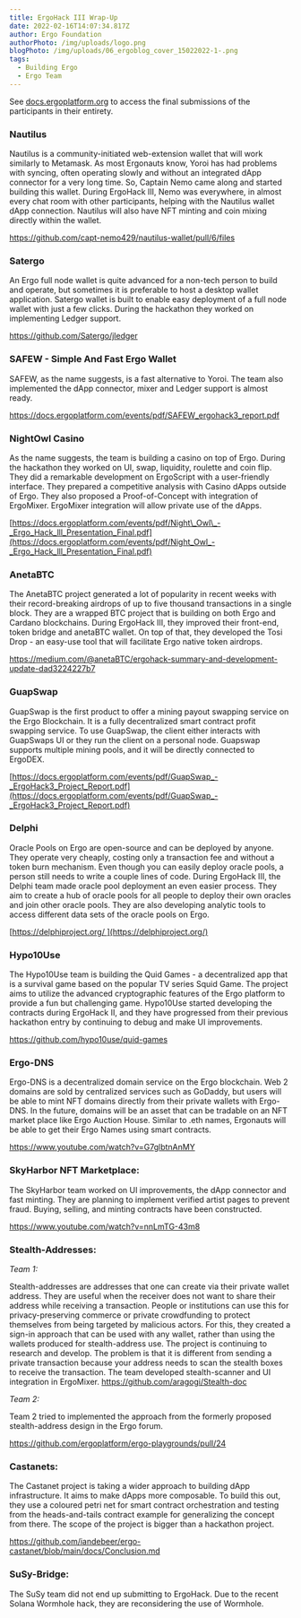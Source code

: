 ```yaml
---
title: ErgoHack III Wrap-Up
date: 2022-02-16T14:07:34.817Z
author: Ergo Foundation
authorPhoto: /img/uploads/logo.png
blogPhoto: /img/uploads/06_ergoblog_cover_15022022-1-.png
tags:
  - Building Ergo
  - Ergo Team
---
```

<!--StartFragment-->

See [docs.ergoplatform.org](http://docs.ergoplatform.org) to access the final submissions of the participants in their entirety.

### **Nautilus**

Nautilus is a community-initiated web-extension wallet that will work similarly to Metamask. As most Ergonauts know, Yoroi has had problems with syncing, often operating slowly and without an integrated dApp connector for a very long time. So, Captain Nemo came along and started building this wallet. During ErgoHack III, Nemo was everywhere, in almost every chat room with other participants, helping with the Nautilus wallet dApp connection. Nautilus will also have NFT minting and coin mixing directly within the wallet.

<https://github.com/capt-nemo429/nautilus-wallet/pull/6/files>

### **Satergo**

An Ergo full node wallet is quite advanced for a non-tech person to build and operate, but sometimes it is preferable to host a desktop wallet application. Satergo wallet is built to enable easy deployment of a full node wallet with just a few clicks. During the hackathon they worked on implementing Ledger support.

<https://github.com/Satergo/jledger>

### **SAFEW - Simple And Fast Ergo Wallet**

SAFEW, as the name suggests, is a fast alternative to Yoroi. The team also implemented the dApp connector, mixer and Ledger support is almost ready.

<https://docs.ergoplatform.com/events/pdf/SAFEW_ergohack3_report.pdf>

### **NightOwl Casino**

As the name suggests, the team is building a casino on top of Ergo. During the hackathon they worked on UI, swap, liquidity, roulette and coin flip. They did a remarkable development on ErgoScript with a user-friendly interface. They prepared a competitive analysis with Casino dApps outside of Ergo. They also proposed a Proof-of-Concept with integration of ErgoMixer. ErgoMixer integration will allow private use of the dApps.

[https://docs.ergoplatform.com/events/pdf/Night\_Owl\_-_Ergo_Hack_lll_Presentation_Final.pdf](https://docs.ergoplatform.com/events/pdf/Night_Owl_-_Ergo_Hack_lll_Presentation_Final.pdf)

### **AnetaBTC**

The AnetaBTC project generated a lot of popularity in recent weeks with their record-breaking airdrops of up to five thousand transactions in a single block. They are a wrapped BTC project that is building on both Ergo and Cardano blockchains. During ErgoHack III, they improved their front-end, token bridge and anetaBTC wallet. On top of that, they developed the Tosi Drop - an easy-use tool that will facilitate Ergo native token airdrops.

<https://medium.com/@anetaBTC/ergohack-summary-and-development-update-dad3224227b7>

### **GuapSwap**

GuapSwap is the first product to offer a mining payout swapping service on the Ergo Blockchain. It is a fully decentralized smart contract profit swapping service. To use GuapSwap, the client either interacts with GuapSwaps UI or they run the client on a personal node. Guapswap supports multiple mining pools, and it will be directly connected to ErgoDEX.

[https://docs.ergoplatform.com/events/pdf/GuapSwap_-_ErgoHack3_Project_Report.pdf](https://docs.ergoplatform.com/events/pdf/GuapSwap_-_ErgoHack3_Project_Report.pdf)

### **Delphi**

Oracle Pools on Ergo are open-source and can be deployed by anyone. They operate very cheaply, costing only a transaction fee and without a token burn mechanism. Even though you can easily deploy oracle pools, a person still needs to write a couple lines of code. During ErgoHack III, the Delphi team made oracle pool deployment an even easier process. They aim to create a hub of oracle pools for all people to deploy their own oracles and join other oracle pools. They are also developing analytic tools to access different data sets of the oracle pools on Ergo. 

[https://delphiproject.org/ ](https://delphiproject.org/)

### **Hypo10Use**

The Hypo10Use team is building the Quid Games - a decentralized app that is a survival game based on the popular TV series Squid Game. The project aims to utilize the advanced cryptographic features of the Ergo platform to provide a fun but challenging game. Hypo10Use started developing the contracts during ErgoHack II, and they have progressed from their previous hackathon entry by continuing to debug and make UI improvements.

<https://github.com/hypo10use/quid-games> 

### **Ergo-DNS**

Ergo-DNS is a decentralized domain service on the Ergo blockchain. Web 2 domains are sold by centralized services such as GoDaddy, but users will be able to mint NFT domains directly from their private wallets with Ergo-DNS. In the future, domains will be an asset that can be tradable on an NFT market place like Ergo Auction House. Similar to .eth names, Ergonauts will be able to get their Ergo Names using smart contracts.

<https://www.youtube.com/watch?v=G7glbtnAnMY> 

### **SkyHarbor NFT Marketplace:**

The SkyHarbor team worked on UI improvements, the dApp connector and fast minting. They are planning to implement verified artist pages to prevent fraud. Buying, selling, and minting contracts have been constructed. 

<https://www.youtube.com/watch?v=nnLmTG-43m8> 

### **Stealth-Addresses:**

*Team 1:*

Stealth-addresses are addresses that one can create via their private wallet address. They are useful when the receiver does not want to share their address while receiving a transaction. People or institutions can use this for privacy-preserving commerce or private crowdfunding to protect themselves from being targeted by malicious actors. For this, they created a sign-in approach that can be used with any wallet, rather than using the wallets produced for stealth-address use. The project is continuing to research and develop. The problem is that it is different from sending a private transaction because your address needs to scan the stealth boxes to receive the transaction. The team developed stealth-scanner and UI integration in ErgoMixer. <https://github.com/aragogi/Stealth-doc> 

*Team 2:*

Team 2 tried to implemented the approach from the formerly proposed stealth-address design in the Ergo forum. 

<https://github.com/ergoplatform/ergo-playgrounds/pull/24> 

### **Castanets:**

The Castanet project is taking a wider approach to building dApp infrastructure. It aims to make dApps more composable. To build this out, they use a coloured petri net for smart contract orchestration and testing from the heads-and-tails contract example for generalizing the concept from there. The scope of the project is bigger than a hackathon project.

<https://github.com/iandebeer/ergo-castanet/blob/main/docs/Conclusion.md> 

### **SuSy-Bridge:**

The SuSy team did not end up submitting to ErgoHack. Due to the recent Solana Wormhole hack, they are reconsidering the use of Wormhole.

<!--EndFragment-->
